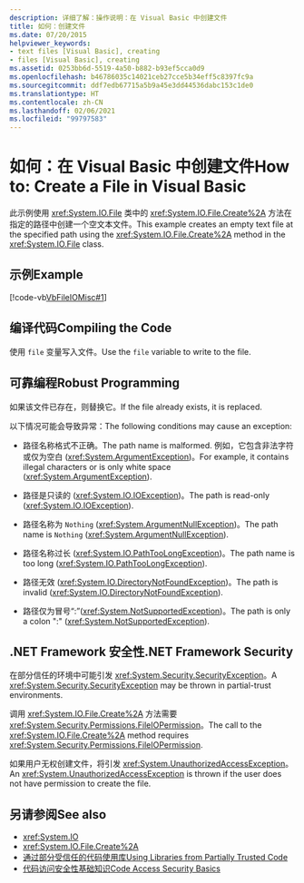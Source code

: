 ```yaml
---
description: 详细了解：操作说明：在 Visual Basic 中创建文件
title: 如何：创建文件
ms.date: 07/20/2015
helpviewer_keywords:
- text files [Visual Basic], creating
- files [Visual Basic], creating
ms.assetid: 0253bb6d-5519-4a50-b882-b93ef5cca0d9
ms.openlocfilehash: b46786035c14021ceb27cce5b34eff5c8397fc9a
ms.sourcegitcommit: ddf7edb67715a5b9a45e3dd44536dabc153c1de0
ms.translationtype: HT
ms.contentlocale: zh-CN
ms.lasthandoff: 02/06/2021
ms.locfileid: "99797583"
---
```

# <a name="how-to-create-a-file-in-visual-basic"></a><span data-ttu-id="db9f1-103">如何：在 Visual Basic 中创建文件</span><span class="sxs-lookup"><span data-stu-id="db9f1-103">How to: Create a File in Visual Basic</span></span>

<span data-ttu-id="db9f1-104">此示例使用 <xref:System.IO.File> 类中的 <xref:System.IO.File.Create%2A> 方法在指定的路径中创建一个空文本文件。</span><span class="sxs-lookup"><span data-stu-id="db9f1-104">This example creates an empty text file at the specified path using the <xref:System.IO.File.Create%2A> method in the <xref:System.IO.File> class.</span></span>  
  
## <a name="example"></a><span data-ttu-id="db9f1-105">示例</span><span class="sxs-lookup"><span data-stu-id="db9f1-105">Example</span></span>  

 [!code-vb[VbFileIOMisc#1](~/samples/snippets/visualbasic/VS_Snippets_VBCSharp/VbFileIOMisc/VB/class2.vb#1)]  
  
## <a name="compiling-the-code"></a><span data-ttu-id="db9f1-106">编译代码</span><span class="sxs-lookup"><span data-stu-id="db9f1-106">Compiling the Code</span></span>  

 <span data-ttu-id="db9f1-107">使用 `file` 变量写入文件。</span><span class="sxs-lookup"><span data-stu-id="db9f1-107">Use the `file` variable to write to the file.</span></span>  
  
## <a name="robust-programming"></a><span data-ttu-id="db9f1-108">可靠编程</span><span class="sxs-lookup"><span data-stu-id="db9f1-108">Robust Programming</span></span>  

 <span data-ttu-id="db9f1-109">如果该文件已存在，则替换它。</span><span class="sxs-lookup"><span data-stu-id="db9f1-109">If the file already exists, it is replaced.</span></span>  
  
 <span data-ttu-id="db9f1-110">以下情况可能会导致异常：</span><span class="sxs-lookup"><span data-stu-id="db9f1-110">The following conditions may cause an exception:</span></span>  
  
- <span data-ttu-id="db9f1-111">路径名称格式不正确。</span><span class="sxs-lookup"><span data-stu-id="db9f1-111">The path name is malformed.</span></span> <span data-ttu-id="db9f1-112">例如，它包含非法字符或仅为空白 (<xref:System.ArgumentException>)。</span><span class="sxs-lookup"><span data-stu-id="db9f1-112">For example, it contains illegal characters or is only white space (<xref:System.ArgumentException>).</span></span>  
  
- <span data-ttu-id="db9f1-113">路径是只读的 (<xref:System.IO.IOException>)。</span><span class="sxs-lookup"><span data-stu-id="db9f1-113">The path is read-only (<xref:System.IO.IOException>).</span></span>  
  
- <span data-ttu-id="db9f1-114">路径名称为 `Nothing` (<xref:System.ArgumentNullException>)。</span><span class="sxs-lookup"><span data-stu-id="db9f1-114">The path name is `Nothing` (<xref:System.ArgumentNullException>).</span></span>  
  
- <span data-ttu-id="db9f1-115">路径名称过长 (<xref:System.IO.PathTooLongException>)。</span><span class="sxs-lookup"><span data-stu-id="db9f1-115">The path name is too long (<xref:System.IO.PathTooLongException>).</span></span>  
  
- <span data-ttu-id="db9f1-116">路径无效 (<xref:System.IO.DirectoryNotFoundException>)。</span><span class="sxs-lookup"><span data-stu-id="db9f1-116">The path is invalid (<xref:System.IO.DirectoryNotFoundException>).</span></span>  
  
- <span data-ttu-id="db9f1-117">路径仅为冒号“:”(<xref:System.NotSupportedException>)。</span><span class="sxs-lookup"><span data-stu-id="db9f1-117">The path is only a colon ":" (<xref:System.NotSupportedException>).</span></span>  
  
## <a name="net-framework-security"></a><span data-ttu-id="db9f1-118">.NET Framework 安全性</span><span class="sxs-lookup"><span data-stu-id="db9f1-118">.NET Framework Security</span></span>  

 <span data-ttu-id="db9f1-119">在部分信任的环境中可能引发 <xref:System.Security.SecurityException>。</span><span class="sxs-lookup"><span data-stu-id="db9f1-119">A <xref:System.Security.SecurityException> may be thrown in partial-trust environments.</span></span>  
  
 <span data-ttu-id="db9f1-120">调用 <xref:System.IO.File.Create%2A> 方法需要 <xref:System.Security.Permissions.FileIOPermission>。</span><span class="sxs-lookup"><span data-stu-id="db9f1-120">The call to the <xref:System.IO.File.Create%2A> method requires <xref:System.Security.Permissions.FileIOPermission>.</span></span>  
  
 <span data-ttu-id="db9f1-121">如果用户无权创建文件，将引发 <xref:System.UnauthorizedAccessException>。</span><span class="sxs-lookup"><span data-stu-id="db9f1-121">An <xref:System.UnauthorizedAccessException> is thrown if the user does not have permission to create the file.</span></span>  
  
## <a name="see-also"></a><span data-ttu-id="db9f1-122">另请参阅</span><span class="sxs-lookup"><span data-stu-id="db9f1-122">See also</span></span>

- <xref:System.IO>
- <xref:System.IO.File.Create%2A>
- [<span data-ttu-id="db9f1-123">通过部分受信任的代码使用库</span><span class="sxs-lookup"><span data-stu-id="db9f1-123">Using Libraries from Partially Trusted Code</span></span>](../../../../framework/misc/using-libraries-from-partially-trusted-code.md)
- [<span data-ttu-id="db9f1-124">代码访问安全性基础知识</span><span class="sxs-lookup"><span data-stu-id="db9f1-124">Code Access Security Basics</span></span>](../../../../framework/misc/code-access-security-basics.md)

